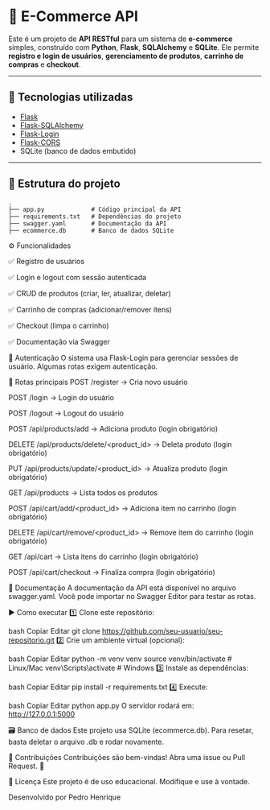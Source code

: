 # 🛒 E-Commerce API

Este é um projeto de **API RESTful** para um sistema de **e-commerce** simples, construído com **Python**, **Flask**, **SQLAlchemy** e **SQLite**. Ele permite **registro e login de usuários**, **gerenciamento de produtos**, **carrinho de compras** e **checkout**.

---

## 🚀 Tecnologias utilizadas

- [Flask](https://flask.palletsprojects.com/)
- [Flask-SQLAlchemy](https://flask-sqlalchemy.palletsprojects.com/)
- [Flask-Login](https://flask-login.readthedocs.io/)
- [Flask-CORS](https://flask-cors.readthedocs.io/)
- SQLite (banco de dados embutido)

---

## 📂 Estrutura do projeto

```plaintext
.
├── app.py             # Código principal da API
├── requirements.txt   # Dependências do projeto
├── swagger.yaml       # Documentação da API
├── ecommerce.db       # Banco de dados SQLite
````

⚙️ Funcionalidades

✅ Registro de usuários

✅ Login e logout com sessão autenticada

✅ CRUD de produtos (criar, ler, atualizar, deletar)

✅ Carrinho de compras (adicionar/remover itens)

✅ Checkout (limpa o carrinho)

✅ Documentação via Swagger

🔐 Autenticação
O sistema usa Flask-Login para gerenciar sessões de usuário. Algumas rotas exigem autenticação.

📌 Rotas principais
POST /register → Cria novo usuário

POST /login → Login do usuário

POST /logout → Logout do usuário

POST /api/products/add → Adiciona produto (login obrigatório)

DELETE /api/products/delete/<product_id> → Deleta produto (login obrigatório)

PUT /api/products/update/<product_id> → Atualiza produto (login obrigatório)

GET /api/products → Lista todos os produtos

POST /api/cart/add/<product_id> → Adiciona item no carrinho (login obrigatório)

DELETE /api/cart/remove/<product_id> → Remove item do carrinho (login obrigatório)

GET /api/cart → Lista itens do carrinho (login obrigatório)

POST /api/cart/checkout → Finaliza compra (login obrigatório)

📃 Documentação
A documentação da API está disponível no arquivo swagger.yaml.
Você pode importar no Swagger Editor para testar as rotas.

▶️ Como executar
1️⃣ Clone este repositório:

bash
Copiar
Editar
git clone https://github.com/seu-usuario/seu-repositorio.git
2️⃣ Crie um ambiente virtual (opcional):

bash
Copiar
Editar
python -m venv venv
source venv/bin/activate  # Linux/Mac
venv\Scripts\activate     # Windows
3️⃣ Instale as dependências:

bash
Copiar
Editar
pip install -r requirements.txt
4️⃣ Execute:

bash
Copiar
Editar
python app.py
O servidor rodará em: http://127.0.0.1:5000

🗃️ Banco de dados
Este projeto usa SQLite (ecommerce.db). Para resetar, basta deletar o arquivo .db e rodar novamente.

🙌 Contribuições
Contribuições são bem-vindas!
Abra uma issue ou Pull Request. 🚀

📜 Licença
Este projeto é de uso educacional. Modifique e use à vontade.

Desenvolvido por Pedro Henrique
